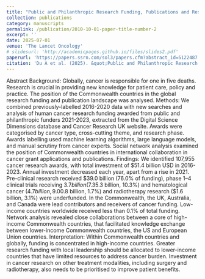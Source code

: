 ```yaml
---
title: "Public and Philanthropic Research Funding, Publications and Research Networks for Cancer in the Commonwealth and Globally in 2016-2023: Comparative Analysis"
collection: publications
category: manuscripts
permalink: /publication/2010-10-01-paper-title-number-2
excerpt: ''
date: 2025-07-01
venue: 'The Lancet Oncology'
# slidesurl: 'http://academicpages.github.io/files/slides2.pdf'
paperurl: 'https://papers.ssrn.com/sol3/papers.cfm?abstract_id=5122487'
citation: 'Du A et al. (2025). &quot;Public and Philanthropic Research Funding, Publications and Research Networks for Cancer in the Commonwealth and Globally in 2016-2023: Comparative Analysis.&quot; <i>The Lancet Oncology</i>. X(X).'
---
```


Abstract
Background: Globally, cancer is responsible for one in five deaths. Research is crucial in providing new knowledge for patient care, policy and practice. The position of the Commonwealth countries in the global research funding and publication landscape was analysed.
Methods: We combined previously-labelled 2016-2020 data with new searches and analysis of human cancer research funding awarded from public and philanthropic funders 2021-2023, extracted from the Digital Science Dimensions database and Cancer Research UK website. Awards were categorised by cancer type, cross-cutting theme, and research phase. Awards labelling used machine learning algorithms, large language models, and manual scrutiny from cancer experts. Social network analysis examined the position of Commonwealth countries in international collaboration in cancer grant applications and publications.
Findings: We identified 107,955 cancer research awards, with total investment of $51.4 billion USD in 2016-2023. Annual investment decreased each year, apart from a rise in 2021. Pre-clinical research received $39.0 billion (76.0% of funding), phase 1–4 clinical trials receiving $3.7 billion (7.3%). Breast ($5.3 billion, 10.3%) and hematological cancer ($4.7 billion, 9.0%) were well-funded. Surgery research ($0.8 billion, 1.7%) and radiotherapy research ($1.6 billion, 3.1%) were underfunded. In the Commonwealth, the UK, Australia, and Canada were lead contributors and receivers of cancer funding. Low-income countries worldwide received less than 0.1% of total funding. Network analysis revealed close collaborations between a core of high-income Commonwealth countries, that facilitated knowledge exchange between lower-income Commonwealth countries, the US and European Union countries.
Interpretation: Within Commonwealth countries and globally, funding is concentrated in high-income countries. Greater research funding with local leadership should be allocated to lower-income countries that have limited resources to address cancer burden. Investment in cancer research on other treatment modalities, including surgery and radiotherapy, also needs to be prioritised to improve patient benefits.